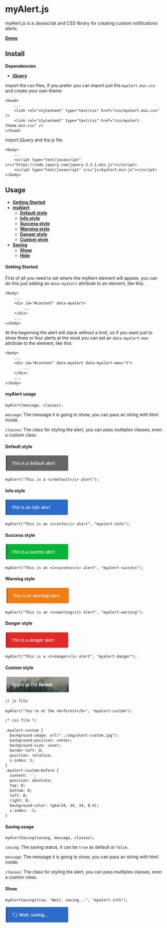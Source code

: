 # myAlert.js
myAlert.js is a Javascript and CSS library for creating custom notifications alerts.

__[Demo](https://spacedog4.github.io/myalert/)__

## __Install__

__Dependencies__
* __[jQuery](https://jquery.com/)__

import the css files, if you prefer you can import just the `myalert.min.css` and create your own theme

```
<head>
	...
	<link rel="stylesheet" type="text/css" href="css/myalert.min.css" />
	<link rel="stylesheet" type="text/css" href="css/myalert-theme.min.css" />
</head>
```

import jQuery and the js file

```
<body>
	...
	<script type="text/javascript" src="https://code.jquery.com/jquery-3.3.1.min.js"></script>
	<script type="text/javascript" src="js/myalert.min.js"></script>
</body>
```

## __Usage__

* __[Getting Started](#getting-started)__
* __[myAlert](#myalert-usage)__
	* __[Default style](#default-style)__
	* __[Info style](#info-style)__
 	* __[Success style](#success-style)__
	* __[Warning style](#warning-style)__
	* __[Danger style](#danger-style)__
 	* __[Custom style](#custom-style)__
* __[Saving](#saving-usage)__
	* __[Show](#show)__
	* __[Hide](#hide)__
	
#### Getting Started

First of all you need to set where the myAlert element will appear, you can do this just adding an `data-myalert` attribute to an element, like this:

```
<body>
    ...
    <div id="#content" data-myalert>
    	...
    </div>
    ...
</body>
```

At the beginning the alert will stack without a limit, so if you want just to show three or four alerts at the most you can set an `data-myalert-max` attribute to the element, like this:

```
<body>
    ...
    <div id="#content" data-myalert data-myalert-max="3">
    	...
    </div>
    ...
</body>
```

#### myAlert usage

```
myAlert(message, classes);
```

`message`: The message it is going to show, you can pass an string with html inside.

`classes`: The class for styling the alert, you can pass multiples classes, even a custom class.

#### Default style

![Default style](/images/default.png)

```
myAlert("This is a <i>default</i> alert");
```

#### Info style

![Info style](/images/info.png)

```
myAlert("This is an <i>info</i> alert", "myalert-info");
```

#### Success style

![Success style](/images/success.png)

```
myAlert("This is an <i>success</i> alert", "myalert-success");
```

#### Warning style

![Warning style](/images/warning.png)

```
myAlert("This is an <i>warning</i> alert", "myalert-warning");
```

#### Danger style

![Danger style](/images/danger.png)

```
myAlert("This is a <i>danger</i> alert", "myalert-danger");
```

#### Custom style

![Custom style](/images/custom.png)

```
// js file

myAlert("You're at the <b>forest</b>", "myalert-custom");
```

```
/* css file */

.myalert-custom {
  background-image: url("../img/alert-custom.jpg");
  background-position: center;
  background-size: cover;
  border-left: 0;
  position: relative;
  z-index: 1;
}
.myalert-custom:before {
  content: '';
  position: absolute;
  top: 0;
  bottom: 0;
  left: 0;
  right: 0;
  background-color: rgba(34, 34, 34, 0.4);
  z-index: -1;
}
```

#### Saving usage

```
myAlertSaving(saving, message, classes);
```

`saving`: The saving status, it can be `true` as default or `false`.

`message`: The message it is going to show, you can pass an string with html inside.

`classes`: The class for styling the alert, you can pass multiples classes, even a custom class.

#### __Show__

```
myAlertSaving(true, "Wait, saving...", "myalert-info");
```

![Saving](/images/saving.gif)
